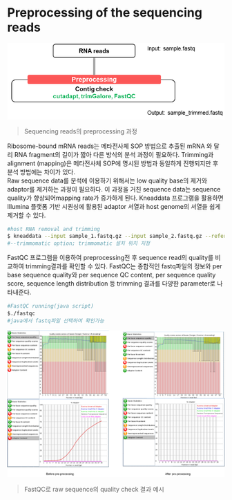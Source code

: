 # Preprocessing of the sequencing reads

![pipeline](https://github.com/sujin9819/MetaInsight/blob/main/SOP/MetaProteomic/img/P_5_1.png?raw=true)
> Sequencing reads의 preprocessing 과정 

Ribosome-bound mRNA reads는 메타전사체 SOP 방법으로 추출된 mRNA 와 달리 RNA fragment의 길이가 짧아 다른 방식의 분석 과정이 필요하다.
Trimming과 alignment (mapping)은 메타전사체 SOP에 명시된 방법과 동일하게 진행되지만 후 분석 방법에는 차이가 있다.  
Raw sequence data를 분석에 이용하기 위해서는 low quality base의 제거와 adaptor를 제거하는 과정이 필요하다.
이 과정을 거친 sequence data는 sequence quality가 향상되어mapping rate가 증가하게 된다. Kneaddata 프로그램을 활용하면 Illumina 플랫폼 기반 시퀀싱에 활용된 adaptor 서열과 host genome의 서열을 쉽게 제거할 수 있다.

```bash
#host RNA removal and trimming
$ kneaddata --input sample_1.fastq.gz --input sample_2.fastq.gz --reference-db hg37dec_v0.1 --output ./1.Trim/sample --trimmomatic /where/to/Trimmomatic-0.36/ --trimmomatic-options="MINLEN:90" 
#--trimmomatic option; trimmomatic 설치 위치 지정
```

FastQC 프로그램을 이용하여 preprocessing전 후 sequence read의 quality를 비교하여 trimming결과를 확인할 수 있다.
FastQC는 종합적인 fastq파일의 정보와 per base sequence quality와 per sequence QC content, per sequence quality score, sequence length distribution 등 trimming 결과를 다양한 parameter로 나타내준다.

```bash
#FastQC running(java script)
$./fastqc
#java에서 fastq파일 선택하여 확인가능
```

![QC 결과 예시](https://github.com/sujin9819/MetaInsight/blob/main/SOP/MetaProteomic/img/P_5_2.png?raw=true)
> FastQC로 raw sequence의 quality check 결과 예시 